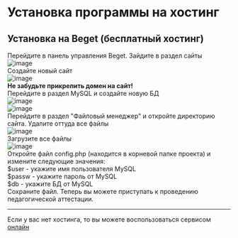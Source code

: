 # Установка программы на хостинг
## Установка на Beget (бесплатный хостинг)
Перейдите в панель управления Beget. Зайдите в раздел сайты<br>
![image](https://github.com/user-attachments/assets/d673e9c5-7998-45fc-a6f7-c1a4c89572ac)<br>
Создайте новый сайт<br>
![image](https://github.com/user-attachments/assets/eb5d100e-1491-4d16-8a68-b155a33b192f)<br>
<strong>Не забудьте прикрепить домен на сайт!</strong><br>
Перейдите в раздел MySQL и создайте новую БД<br>
![image](https://github.com/user-attachments/assets/78aec296-4116-432f-9627-e61a88a4e5b7)<br>
![image](https://github.com/user-attachments/assets/af6c1784-d307-4756-a711-6247e23669dd)<br>
Перейдите в раздел "Файловый менеджер" и откройте директорию сайта. Удалите оттуда все файлы<br>
![image](https://github.com/user-attachments/assets/2fa5c54f-c468-402e-aceb-27bab83a81aa)<br>
Загрузите все файлы<br>
![image](https://github.com/user-attachments/assets/320a4ff3-19b5-4a51-8f55-b40b1ccd289c)<br>
Откройте файл config.php (находится в корневой папке проекта) и измените следующие значения:<br>
$user - укажите имя пользователя MySQL<br>
$passw - укажите пароль от MySQL<br>
$db - укажите БД от MySQL<br>
Сохраните файл. Теперь вы можете приступать к проведению педагогической аттестации.
<hr>
Если у вас нет хостинга, то вы можете воспользоваться сервисом <a href='http://n90984cf.beget.tech'>онлайн</a>

